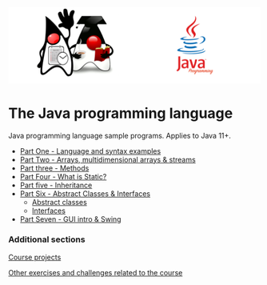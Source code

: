 ![](/assets/javarepologo.png)

# The Java programming language

Java programming language sample programs. Applies to Java 11+.

- [Part One - Language and syntax examples](/src/com/irisida/lang/part01)
- [Part Two - Arrays, multidimensional arrays & streams](/src/com/irisida/lang/part02)
- [Part three - Methods](/src/com/irisida/lang/part03)
- [Part Four - What is Static?](/src/com/irisida/lang/part04)
- [Part five - Inheritance](/src/com/irisida/lang/part05)
- [Part Six - Abstract Classes & Interfaces](/src/com/irisida/lang/part06)
    - [Abstract classes](/src/com/irisida/lang/part06/abstractclasses)
    - [Interfaces](/src/com/irisida/lang/part06/interfaces)
- [Part Seven - GUI intro & Swing](/src/com/irisida/lang/part07)

### Additional sections

[Course projects](src/com/irisida/lang/projects)

[Other exercises and challenges related to the course](/src/com/irisida/lang/exercises/readme.md)